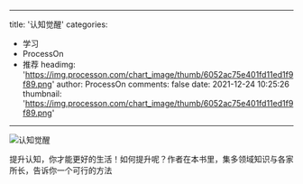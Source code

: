 
---
title: '认知觉醒'
categories: 
 - 学习
 - ProcessOn
 - 推荐
headimg: 'https://img.processon.com/chart_image/thumb/6052ac75e401fd11ed1f9f89.png'
author: ProcessOn
comments: false
date: 2021-12-24 10:25:26
thumbnail: 'https://img.processon.com/chart_image/thumb/6052ac75e401fd11ed1f9f89.png'
---

<div>   
<img class="thumb" alt="认知觉醒" src="https://img.processon.com/chart_image/thumb/6052ac75e401fd11ed1f9f89.png" referrerpolicy="no-referrer">
<p>提升认知，你才能更好的生活！如何提升呢？作者在本书里，集多领域知识与各家所长，告诉你一个可行的方法</p>  
</div>
            